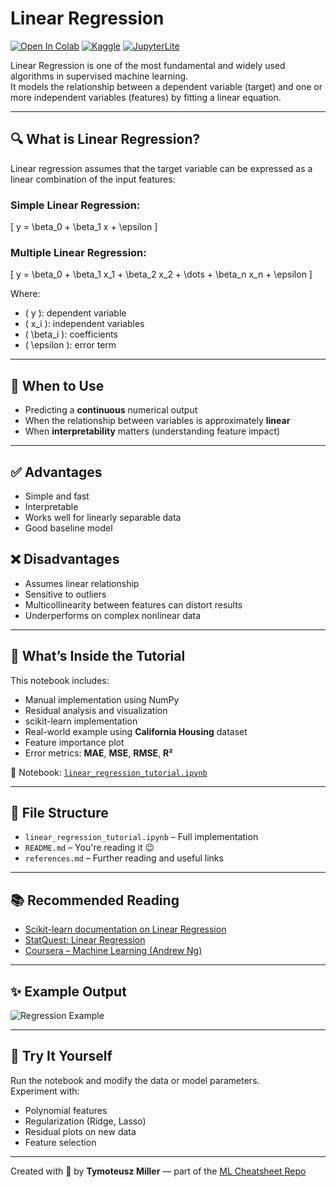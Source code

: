 # Linear Regression

[![Open In Colab](https://colab.research.google.com/assets/colab-badge.svg)](https://colab.research.google.com/github/tymill/ml-starter-kit/blob/main/eng/linear_regression/linear_regression_tutorial.ipynb)
[![Kaggle](https://img.shields.io/badge/Open%20in-Kaggle-blue)](https://www.kaggle.com/kernels)
[![JupyterLite](https://img.shields.io/badge/Try%20it-JupyterLite-orange)](https://jupyterlite.github.io/demo)

Linear Regression is one of the most fundamental and widely used algorithms in supervised machine learning.  
It models the relationship between a dependent variable (target) and one or more independent variables (features) by fitting a linear equation.

---

## 🔍 What is Linear Regression?

Linear regression assumes that the target variable can be expressed as a linear combination of the input features:

### Simple Linear Regression:
\[
y = \beta_0 + \beta_1 x + \epsilon
\]

### Multiple Linear Regression:
\[
y = \beta_0 + \beta_1 x_1 + \beta_2 x_2 + \dots + \beta_n x_n + \epsilon
\]

Where:
- \( y \): dependent variable  
- \( x_i \): independent variables  
- \( \beta_i \): coefficients  
- \( \epsilon \): error term

---

## 🧠 When to Use

- Predicting a **continuous** numerical output
- When the relationship between variables is approximately **linear**
- When **interpretability** matters (understanding feature impact)

---

## ✅ Advantages

- Simple and fast
- Interpretable
- Works well for linearly separable data
- Good baseline model

## ❌ Disadvantages

- Assumes linear relationship
- Sensitive to outliers
- Multicollinearity between features can distort results
- Underperforms on complex nonlinear data

---

## 🧪 What’s Inside the Tutorial

This notebook includes:
- Manual implementation using NumPy
- Residual analysis and visualization
- scikit-learn implementation
- Real-world example using **California Housing** dataset
- Feature importance plot
- Error metrics: **MAE**, **MSE**, **RMSE**, **R²**

📘 Notebook: [`linear_regression_tutorial.ipynb`](./linear_regression_tutorial.ipynb)

---

## 📂 File Structure

- `linear_regression_tutorial.ipynb` – Full implementation
- `README.md` – You're reading it 😉
- `references.md` – Further reading and useful links

---

## 📚 Recommended Reading

- [Scikit-learn documentation on Linear Regression](https://scikit-learn.org/stable/modules/linear_model.html#ordinary-least-squares)
- [StatQuest: Linear Regression](https://www.youtube.com/watch?v=nk2CQITm_eo)
- [Coursera – Machine Learning (Andrew Ng)](https://www.coursera.org/learn/machine-learning)

---

## ✨ Example Output

![Regression Example](https://upload.wikimedia.org/wikipedia/commons/thumb/3/3a/Linear_regression.svg/512px-Linear_regression.svg.png)

---

## 🧠 Try It Yourself

Run the notebook and modify the data or model parameters.  
Experiment with:
- Polynomial features
- Regularization (Ridge, Lasso)
- Residual plots on new data
- Feature selection

---

Created with 💙 by **Tymoteusz Miller** — part of the [ML Cheatsheet Repo](../../README.md)
